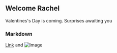 ## Welcome Rachel

Valentines's Day is coming. Surprises awaiting you

### Markdown

[Link](url) and ![Image](src)
